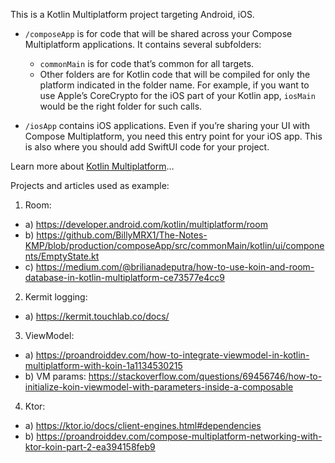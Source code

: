 This is a Kotlin Multiplatform project targeting Android, iOS.

* `/composeApp` is for code that will be shared across your Compose Multiplatform applications.
  It contains several subfolders:
  - `commonMain` is for code that’s common for all targets.
  - Other folders are for Kotlin code that will be compiled for only the platform indicated in the folder name.
    For example, if you want to use Apple’s CoreCrypto for the iOS part of your Kotlin app,
    `iosMain` would be the right folder for such calls.

* `/iosApp` contains iOS applications. Even if you’re sharing your UI with Compose Multiplatform, 
  you need this entry point for your iOS app. This is also where you should add SwiftUI code for your project.


Learn more about [Kotlin Multiplatform](https://www.jetbrains.com/help/kotlin-multiplatform-dev/get-started.html)…

Projects and articles used as example: 
1. Room: 
  - a) https://developer.android.com/kotlin/multiplatform/room
  - b) https://github.com/BillyMRX1/The-Notes-KMP/blob/production/composeApp/src/commonMain/kotlin/ui/components/EmptyState.kt
  - c) https://medium.com/@brilianadeputra/how-to-use-koin-and-room-database-in-kotlin-multiplatform-ce73577e4cc9
2. Kermit logging: 
  - a) https://kermit.touchlab.co/docs/
3. ViewModel: 
  - a) https://proandroiddev.com/how-to-integrate-viewmodel-in-kotlin-multiplatform-with-koin-1a1134530215
  - b) VM params: https://stackoverflow.com/questions/69456746/how-to-initialize-koin-viewmodel-with-parameters-inside-a-composable
4. Ktor: 
  - a) https://ktor.io/docs/client-engines.html#dependencies
  - b) https://proandroiddev.com/compose-multiplatform-networking-with-ktor-koin-part-2-ea394158feb9

